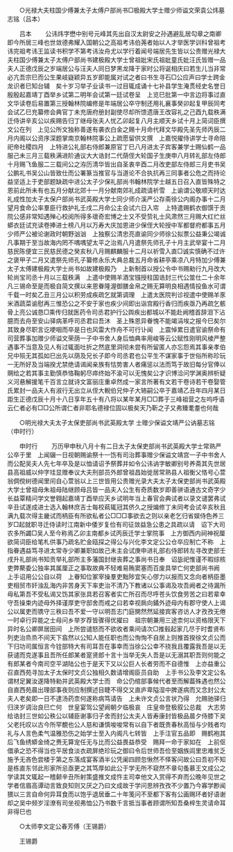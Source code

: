 <!-- { "loadSidebar": true } -->

　　○光禄大夫柱国少傅兼太子太傅户部尚书□极殿大学士赠少师谥文荣袁公炜墓志铭（吕本） 

　　吕本 
　　公讳炜字懋中别号元峰其先出自汉太尉安之孙遇避乱居勾章之南卿即今所居三峰也世敛德弗耀入国朝公之高祖考讳伯荛者始以人才举医学训科曾祖考讳完祖考讳王监读书积学不第考讳汝舟尤以学行着闻号端居先生皆以公贵赠光禄大夫柱国少傅兼太子太傅户部尚书建极殿大学士曾祖妣宋氏祖妣童氏妣汪氏皆赠一品夫人正德戊辰之岁端居公与汪夫人同日梦黑龙降于家时公将诞相庆曰若生儿当非常必亢吾宗巳而公生果岐嶷颖异五岁即能属对试之者曰书生寻石□公应声曰学士跨金龙识者巳知台辅　矣十岁习举子业读书一过目辄成诵十七补县学生淹贯经史名誉日殷殷起嘉靖丁酉举乡试第二明年会试第一廷试卷呈　上览巳批第一中言边将事过直文华读卷后易置第三授翰林院编修是年端居公卒守制还用礼襄事癸卯起复甲辰同考会试乙巳充纂修会典官丁未充唐府册封副使尽却所馈遗唐王改容礼之己酉九载秩满迁侍讲辛亥公以疾赐告归丁继母张夫人忧乙卯起复八月主顺天乡试十月上简词臣撰文公在列　上见公所文独称善遂有袭衣白金之赐十月命代拜文华殿先圣先师丙辰二月内阁以公资序深题掌南京翰林院事公上疏愿留供文撰　上嘉悦擢侍讲学士寻命陪祀帝社稷四月　上特进公礼部右侍郎兼原官丁巳八月进太子宾客兼学士赐仙鹤一品服己未三月三载秩满进阶通议大大诰封二代荫侄大轮国子生庚申八月转礼部左侍郎十月赐飞鱼服二三载间公之洊历清华皆出自圣衷辛酉二月改吏部左侍郎三月吏书吴公鹏礼书吴公山皆致仕而公署篆当推官与当道论不合执抗再三同事者公危之而持论益坚适上于吏部题缺疏中进公太子少保礼部尚书翰林院学士越五日召入直皆殊特之恩前此所未有也五月分献北郊十一月分献南郊礼成疏请祈雪　上谕谓公敬顺天时达礼成性加太子太保户部尚书武英殿大学士同少师介溪严公存斋徐公内阁办事十二月望月食命公率羣臣行救护礼壬戌二月命公主会试六日入帘　上特遣赐鹤衣御馔于贡院公感非常知遇殚心校阅所得多瓌奇宏博之士又不受贽礼士风肃然三月赐大红纻丝蟒衣廷试充读卷捧进士榜八月以万寿大庆加恩进少保侄大轮授中军都督府都事五月少师严公被论谢政时朝野汹汹　上独察公清忠亮直谕同少师徐公拟票公益秉公竭诚凡事期于至当故海内罔不喁喁望太平之治焉八月遣祭先师孔子十月主武举宴十二月慈民陈便宜三民慈民德之癸亥秋八月赐麒麟服十二月以祈雪入直□诚实慎确不过许之褒甲子二月又遣祭先师孔子纂修永乐大典总裁五月命省耕亭乘凉八月特加少傅兼太子太傅建极殿大学士尚书如故建极殿乃　上新制首以授公令中书赐勑行九月改大轮尚宝司丞十月以三载秩满　上遣中使赐羊酒宝镪授柱国诰封三代公筮仕二十余年凡三锡命至是而极自简文撰以来恩眷隆渥御膳金帛之赐无算明良相遇情投鱼水可谓千载一时矣乙丑三月公以积劳成疾疏乞就第调理　上遣太医院判诊视遣中使赐羊豕米酒蔬菜谕慰再三惟恐公之不安于家也疾少间即出诣宫殿行香归而疾亟乃再疏乞骸骨上亮公诚恳□乘传归就医药令司丞君护行公舆疾出都城以不能赴阙稽首辞泪下沾臆而去舟至安山驿病革呼司丞君曰吾沐　圣上殊恩异眷愧不能竭涓埃之报今巳矣尔其致身尽职言讫哽咽而卒是日也风雷大作舟不可行讣闻　上震悼累日遣官谕祭命有司营葬事加赠少师谥文荣荫一子中书舍人身后恤典率用峻等云公赋性刚明风棱严整遇事不当意及见人有过辄面吐折之然底里洞彻未尝有所留匿人亦忘怨焉其事亲孝伯兄中殒无其孤如巳出先以荫及兄长子即今司丞君也公平生不谋家事于世俗所称珍玩一无所好及当端揆尤禁绝请谒闻亲族有怙势害人者痛惩以法而笃于故旧每分官俸以赒给之若其事主勤慎恭恪鞠躬尽瘁终始不渝可以无愧矣公才识博洽问学渊奥辨析疑义河悬解援笔千百言立就诗文富丽庄重卓然成一家言所著有文若干卷诗若干卷娶管氏累封一品夫人有淑行无出立从侄大輗伯兄仲子大辂嗣公卒于嘉靖乙丑年四月某日距生正德戊辰十月十八日享年五十有八将以某年某月□□葬于三峰祖营之左呜呼语云仁者必有□□公所谓仁者非耶名德禄位固以极矣天乃靳之子又弗臻耄耋也何哉 

　　○明光禄大夫太子太保吏部尚书武英殿太学 士赠少保谥文靖严公讷墓志铭（申时行） 

　　申时行 
　　万历甲申秋八月十有二日太子太保吏部尚书武英殿大学士常熟严公卒于里　上闻辍一日视朝赐谕祭十一饬有司治葬事赠少保谥文靖宫一子中书舍人而公配吴夫人先七年卒及是以恤请诏予祭葬并如令公讳讷字敏卿别号养斋其先世居　县高祖威以仲字珪显赠奉议大夫刑部员外郎曾祖昌始徙居常熟县人祖衡父恪号心萱翁倜傥树德闻里闬自心萱翁以上三世皆用公贵赠光录大夫太子太保吏部尚书武英殿大学士曾祖母朱祖母陆继顾母吕皆一品夫人公生有奇质数岁即善骈语通古文奇字少长益覃精问学文誉翱起嘉靖丁酉举应天乡试明年当上春官会典试者以录文谴罢弗试辛丑试遂成进士选入翰林庶吉士每校萟辄冠其侪久之授煸修丁未同考会试辛亥秋且满九载次得主畿试而柄臣有所欲私者公□□□事欲去之则以亲老乞归省娱侍色养三岁□起就职寻迁侍读时江南新中倭岁复俭有司征敛益急公患之具疏以请　诏下大司农多所蠲□吴人至今称焉乙卯主南都乡试丙辰迁学士掌院事　上方御西内祠神祝厘欲简词臣给笔札供事乃疏名贮金瓯探之得公与兴化李文定公公仓卒应制亡不称　上指眷遇益笃寻进太常寺少卿兼职如故己未主会试庚申进礼部右侍郎转左寻改吏部壬戌升礼部尚书知贡举礼部所主多藩国封继丧葬之事尚书日奉　诏毖祀惟谨不暇综核吏弊藂委公独率其属厘正之事取故典不轻难易贿窦塞而百废具举亡何吏部尚书阙　上手诏用公公自以荷　上眷知位冢宰操羣吏黜陟宜矢心僇力以报而又念向者柄臣墨吏相贸市奸浊乱海内非苦身天下率吏治不清乃下教诸以公事谒及攻吾阙者之待漏所毋私第吾不受私谒又饬其家张具若召客者实亡所召而尽呼苍头饮食劳苦之曰若辈幸守吾操束内迹母外择谨厚吏守邸舍而戒之曰若幸视扄向鐍外迹母内有郡守使人上谒公以属吏而镌守三秩曰吾不爱一守以明吾志门庭閴然然延接宾客咨访人才孜孜无倦一时卓行异能之士母问乡举岁荐皆骤得优擢曰　祖宗朝兼用三途柰何以资格限天下异时名公卿屏居田间　上所尝谴怒而不欲收者乘间请次□推毂起家几尽于时耆贤布列吏治烝烝不间天下翕然以公知人能任职也而公恂恂不自居上则推首揆徐文贞公而下归功司属恒言今铨部特大有司耳吾在事幸而当徐公公幸不挠我且覆露我吾是以无获谴而克遂事且吾所任郎某者寔贤郎十言十当举无失人吾是以无溺其职吾则何能之有郎某者今南司空平湖陆公也于是天下又以公巨人长者劳而不自德惟　上亦益重公　召直西苑寻加太子太保时文贞公独相久数请增阁臣员自助　上手书公及李文定公名谓材足翼汝遂降特勑并武英殿大学士而　命公仍绾部事候代者至而解葢殊遇也然公自直西苑晨出理部事夜则应制撰述目睫不得交又直庐卑隘湿中脾遂病而又念封公太夫人老矣即一日不逮汤药柰何遂称病笃请告　上未许文贞公言状乃得　允赐驰驿归归浃岁调治良巳亡何　世皇宴驾公望阙朝夕临极哀　庄皇帝登极叙公总裁　大志劳给诰封三世如公秩公以辅臣谢事归子舍而封公太夫人皆寿康封皆极品晨夕侍膝下吴父老托叹以古今所罕覩也公人慈和谦慎唆唆常有以自下者既贵春秋高恒与少贱者均礼与人言色柔气温雅恐伤之始学士至入内阁凡七转皆　上手注官五品即　赐鹤袍其后飞鱼绣蟒金绮之赉无算宠任无与比而公益畏益恭受　赐拜一命于家如在　上前伛儇承之恐不得当也平居食淡衣疏屏绝珍玩之御曰令后世师吾俭至姻族闾里忠难贫乏施予无吝色尝楼于第之东落成宴客酒半公凭阑四顾忽愀然不怿客问故公曰吾初不知是栋直东邻此形家所忌亟更之其笃厚如此公于学无所不窥然不章句蚤慕王文成公之学读其文辄起一稽颡辛丑所射策盛推文成忤主司幸他文入赏得不弃而公晚年见世之学者信眉高谭动言致良知则又厌之乃曰文成故于学问思辨孜孜不少置乃今寡学尠闻猥以三言自命何异耳食而以饱乎退居垂二十年笺问不至都下客有公画赐环者好语谢却之吴中频岁淫潦有司坐视弗恤公乃书数千言抵当事者顾谓所知吾桑梓生灵请命耳非得巳也 

　　○太师李文定公春芳傅（王锡爵） 

　　王锡爵 
